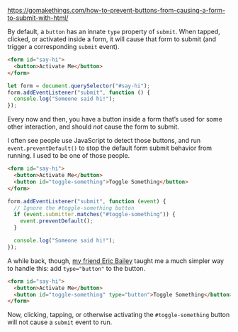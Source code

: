 
https://gomakethings.com/how-to-prevent-buttons-from-causing-a-form-to-submit-with-html/

By default, a `button` has an innate `type` property of `submit`. When tapped, clicked, or activated inside a form, it will cause that form to submit (and trigger a corresponding `submit` event).

```html
<form id="say-hi">
  <button>Activate Me</button>
</form>
```

```js
let form = document.querySelector("#say-hi");
form.addEventListener("submit", function () {
  console.log("Someone said hi!");
});
```

Every now and then, you have a button inside a form that’s used for some other interaction, and should _not_ cause the form to submit.

I often see people use JavaScript to detect those buttons, and run `event.preventDefault()` to stop the default form submit behavior from running. I used to be one of those people.

```html
<form id="say-hi">
  <button>Activate Me</button>
  <button id="toggle-something">Toggle Something</button>
</form>
```

```js
form.addEventListener("submit", function (event) {
  // Ignore the #toggle-something button
  if (event.submitter.matches("#toggle-something")) {
    event.preventDefault();
  }

  console.log("Someone said hi!");
});
```

A while back, though, [my friend Eric Bailey](https://ericwbailey.design/) taught me a much simpler way to handle this: add `type="button"` to the button.

```html
<form id="say-hi">
  <button>Activate Me</button>
  <button id="toggle-something" type="button">Toggle Something</button>
</form>
```

Now, clicking, tapping, or otherwise activating the `#toggle-something` button will not cause a `submit` event to run.

